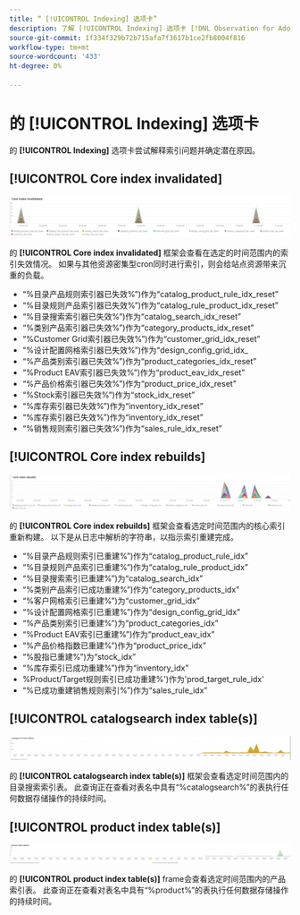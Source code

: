```yaml
---
title: “ [!UICONTROL Indexing] 选项卡”
description: 了解 [!UICONTROL Indexing] 选项卡 [!DNL Observation for Adobe Commerce].
source-git-commit: 1f334f329b72b715afa7f3617b1ce2fb8004f816
workflow-type: tm+mt
source-wordcount: '433'
ht-degree: 0%

---
```


# 的 [!UICONTROL Indexing] 选项卡

的 **[!UICONTROL Indexing]** 选项卡尝试解释索引问题并确定潜在原因。

## [!UICONTROL Core index invalidated]

![核心指数失效](../../assets/tools/observation-for-adobe-commerce/indexing-tab-1.jpg)

的 **[!UICONTROL Core index invalidated]** 框架会查看在选定的时间范围内的索引失效情况。 如果与其他资源密集型cron同时进行索引，则会给站点资源带来沉重的负载。

* “%目录产品规则索引器已失效%”)作为“catalog_product_rule_idx_reset”
* “%目录规则产品索引器已失效%”)作为“catalog_rule_product_idx_reset”
* “%目录搜索索引器已失效%”)作为“catalog_search_idx_reset”
* “%类别产品索引器已失效%”)作为“category_products_idx_reset”
* “%Customer Grid索引器已失效%”)作为“customer_grid_idx_reset”
* “%设计配置网格索引器已失效%”)作为“design_config_grid_idx_
* “%产品类别索引器已失效%”)作为“product_categories_idx_reset”
* “%Product EAV索引器已失效%”)作为“product_eav_idx_reset”
* “%产品价格索引器已失效%”)作为“product_price_idx_reset”
* “%Stock索引器已失效%”)作为“stock_idx_reset”
* “%库存索引器已失效%”)作为“inventory_idx_reset”
* “%库存索引器已失效%”)作为“inventory_idx_reset”
* “%销售规则索引器已失效%”)作为“sales_rule_idx_reset”

## [!UICONTROL Core index rebuilds]

![核心索引重建](../../assets/tools/observation-for-adobe-commerce/indexing-tab-2.jpg)

的 **[!UICONTROL Core index rebuilds]** 框架会查看选定时间范围内的核心索引重新构建。 以下是从日志中解析的字符串，以指示索引重建完成。

* “%目录产品规则索引已重建%”)作为“catalog_product_rule_idx”
* “%目录规则产品索引已重建%”)作为“catalog_rule_product_idx”
* “%目录搜索索引已重建%”)为“catalog_search_idx”
* “%类别产品索引已成功重建%”)作为“category_products_idx”
* “%客户网格索引已重建%”)为“customer_grid_idx”
* “%设计配置网格索引已重建%”)作为“design_config_grid_idx”
* “%产品类别索引已重建%”)为“product_categories_idx”
* “%Product EAV索引已重建%”)作为“product_eav_idx”
* “%产品价格指数已重建%”)作为“product_price_idx”
* “%股指已重建%”)为“stock_idx”
* “%库存索引已成功重建%”)作为“inventory_idx”
* %Product/Target规则索引已成功重建%&#39;)作为&#39;prod_target_rule_idx&#39;
* “%已成功重建销售规则索引%”)作为“sales_rule_idx”


## [!UICONTROL catalogsearch index table(s)]

![目录搜索索引表](../../assets/tools/observation-for-adobe-commerce/indexing-tab-3.jpg)

的 **[!UICONTROL catalogsearch index table(s)]** 框架会查看选定时间范围内的目录搜索索引表。 此查询正在查看对表名中具有“%catalogsearch%”的表执行任何数据存储操作的持续时间。

## [!UICONTROL product index table(s)]

![产品索引表](../../assets/tools/observation-for-adobe-commerce/indexing-tab-4.jpg)

的 **[!UICONTROL product index table(s)]** frame会查看选定时间范围内的产品索引表。 此查询正在查看对表名中具有“%product%”的表执行任何数据存储操作的持续时间。
